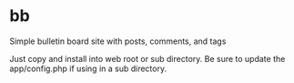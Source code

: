 # bb

Simple bulletin board site with posts, comments, and tags

Just copy and install into web root or sub directory.
Be sure to update the app/config.php if using in a sub directory.